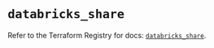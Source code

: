 # `databricks_share`

Refer to the Terraform Registry for docs: [`databricks_share`](https://registry.terraform.io/providers/databricks/databricks/1.36.1/docs/resources/share).
